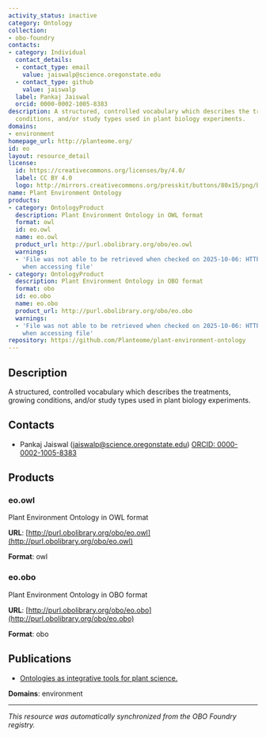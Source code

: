 ```yaml
---
activity_status: inactive
category: Ontology
collection:
- obo-foundry
contacts:
- category: Individual
  contact_details:
  - contact_type: email
    value: jaiswalp@science.oregonstate.edu
  - contact_type: github
    value: jaiswalp
  label: Pankaj Jaiswal
  orcid: 0000-0002-1005-8383
description: A structured, controlled vocabulary which describes the treatments, growing
  conditions, and/or study types used in plant biology experiments.
domains:
- environment
homepage_url: http://planteome.org/
id: eo
layout: resource_detail
license:
  id: https://creativecommons.org/licenses/by/4.0/
  label: CC BY 4.0
  logo: http://mirrors.creativecommons.org/presskit/buttons/80x15/png/by.png
name: Plant Environment Ontology
products:
- category: OntologyProduct
  description: Plant Environment Ontology in OWL format
  format: owl
  id: eo.owl
  name: eo.owl
  product_url: http://purl.obolibrary.org/obo/eo.owl
  warnings:
  - 'File was not able to be retrieved when checked on 2025-10-06: HTTP 404 error
    when accessing file'
- category: OntologyProduct
  description: Plant Environment Ontology in OBO format
  format: obo
  id: eo.obo
  name: eo.obo
  product_url: http://purl.obolibrary.org/obo/eo.obo
  warnings:
  - 'File was not able to be retrieved when checked on 2025-10-06: HTTP 404 error
    when accessing file'
repository: https://github.com/Planteome/plant-environment-ontology
---
```

## Description

A structured, controlled vocabulary which describes the treatments, growing conditions, and/or study types used in plant biology experiments.

## Contacts

- Pankaj Jaiswal (jaiswalp@science.oregonstate.edu) [ORCID: 0000-0002-1005-8383](https://orcid.org/0000-0002-1005-8383)

## Products

### eo.owl

Plant Environment Ontology in OWL format

**URL**: [http://purl.obolibrary.org/obo/eo.owl](http://purl.obolibrary.org/obo/eo.owl)

**Format**: owl

### eo.obo

Plant Environment Ontology in OBO format

**URL**: [http://purl.obolibrary.org/obo/eo.obo](http://purl.obolibrary.org/obo/eo.obo)

**Format**: obo

## Publications

- [Ontologies as integrative tools for plant science.](https://www.ncbi.nlm.nih.gov/pubmed/22847540)

**Domains**: environment

---

*This resource was automatically synchronized from the OBO Foundry registry.*